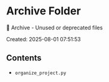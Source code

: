 # Archive Folder

📁 Archive - Unused or deprecated files

Created: 2025-08-01 07:51:53

## Contents

- `organize_project.py`
